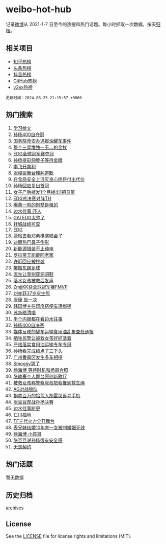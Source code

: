 # weibo-hot-hub

记录[微博](https://www.weibo.com)从 2021-1-7 日至今的热搜和热门话题。每小时抓取一次数据，按天[归档](archives)。

## 相关项目

- [知乎热榜](https://github.com/lonnyzhang423/zhihu-hot-hub)
- [头条热榜](https://github.com/lonnyzhang423/toutiao-hot-hub)
- [抖音热榜](https://github.com/lonnyzhang423/douyin-hot-hub)
- [GitHub热榜](https://github.com/lonnyzhang423/github-hot-hub)
- [v2ex热榜](https://github.com/lonnyzhang423/v2ex-hot-hub)


`更新时间：2024-08-25 21:15:57 +0800`

## 热门搜索

1. [学习绘文](https://m.weibo.cn/search?containerid=100103type%3D1%26t%3D10%26q%3D%23%E5%AD%A6%E4%B9%A0%E7%BB%98%E6%96%87%23&stream_entry_id=51&isnewpage=1&extparam=seat%3D1%26stream_entry_id%3D51%26c_type%3D51%26cate%3D10103%26pos%3D0%26q%3D%2523%25E5%25AD%25A6%25E4%25B9%25A0%25E7%25BB%2598%25E6%2596%2587%2523%26dgr%3D0%26filter_type%3Drealtimehot%26display_time%3D1724591756%26pre_seqid%3D1724591756725014505191)
1. [孙杨400自夺冠](https://m.weibo.cn/search?containerid=100103type%3D1%26t%3D10%26q%3D%23%E5%AD%99%E6%9D%A8400%E8%87%AA%E5%A4%BA%E5%86%A0%23&stream_entry_id=31&isnewpage=1&extparam=seat%3D1%26lcate%3D5001%26q%3D%2523%25E5%25AD%2599%25E6%259D%25A8400%25E8%2587%25AA%25E5%25A4%25BA%25E5%2586%25A0%2523%26dgr%3D0%26realpos%3D1%26c_type%3D31%26flag%3D16%26cate%3D5001%26pos%3D0%26filter_type%3Drealtimehot%26band_rank%3D1%26stream_entry_id%3D31%26display_time%3D1724591756%26pre_seqid%3D1724591756725014505191)
1. [国务院食安办通报油罐车事件](https://m.weibo.cn/search?containerid=100103type%3D1%26t%3D10%26q%3D%23%E5%9B%BD%E5%8A%A1%E9%99%A2%E9%A3%9F%E5%AE%89%E5%8A%9E%E9%80%9A%E6%8A%A5%E6%B2%B9%E7%BD%90%E8%BD%A6%E4%BA%8B%E4%BB%B6%23&stream_entry_id=31&isnewpage=1&extparam=seat%3D1%26lcate%3D5001%26q%3D%2523%25E5%259B%25BD%25E5%258A%25A1%25E9%2599%25A2%25E9%25A3%259F%25E5%25AE%2589%25E5%258A%259E%25E9%2580%259A%25E6%258A%25A5%25E6%25B2%25B9%25E7%25BD%2590%25E8%25BD%25A6%25E4%25BA%258B%25E4%25BB%25B6%2523%26dgr%3D0%26realpos%3D2%26c_type%3D31%26flag%3D1%26cate%3D5001%26pos%3D1%26filter_type%3Drealtimehot%26band_rank%3D2%26stream_entry_id%3D31%26display_time%3D1724591756%26pre_seqid%3D1724591756725014505191)
1. [整个三星堆独一无二的金杖](https://m.weibo.cn/search?containerid=100103type%3D1%26t%3D10%26q%3D%23%E6%95%B4%E4%B8%AA%E4%B8%89%E6%98%9F%E5%A0%86%E7%8B%AC%E4%B8%80%E6%97%A0%E4%BA%8C%E7%9A%84%E9%87%91%E6%9D%96%23&stream_entry_id=31&isnewpage=1&extparam=seat%3D1%26lcate%3D5001%26q%3D%2523%25E6%2595%25B4%25E4%25B8%25AA%25E4%25B8%2589%25E6%2598%259F%25E5%25A0%2586%25E7%258B%25AC%25E4%25B8%2580%25E6%2597%25A0%25E4%25BA%258C%25E7%259A%2584%25E9%2587%2591%25E6%259D%2596%2523%26dgr%3D0%26realpos%3D3%26c_type%3D31%26flag%3D1%26cate%3D5001%26pos%3D2%26filter_type%3Drealtimehot%26band_rank%3D3%26stream_entry_id%3D31%26display_time%3D1724591756%26pre_seqid%3D1724591756725014505191)
1. [EDG全球冠军赛夺冠](https://m.weibo.cn/search?containerid=100103type%3D1%26t%3D10%26q%3D%23EDG%E5%85%A8%E7%90%83%E5%86%A0%E5%86%9B%E8%B5%9B%E5%A4%BA%E5%86%A0%23&stream_entry_id=31&isnewpage=1&extparam=seat%3D1%26lcate%3D5001%26q%3D%2523EDG%25E5%2585%25A8%25E7%2590%2583%25E5%2586%25A0%25E5%2586%259B%25E8%25B5%259B%25E5%25A4%25BA%25E5%2586%25A0%2523%26dgr%3D0%26realpos%3D4%26c_type%3D31%26flag%3D1%26cate%3D5001%26pos%3D3%26filter_type%3Drealtimehot%26band_rank%3D4%26stream_entry_id%3D31%26display_time%3D1724591756%26pre_seqid%3D1724591756725014505191)
1. [孙杨提前伸脖子等待金牌](https://m.weibo.cn/search?containerid=100103type%3D1%26t%3D10%26q%3D%23%E5%AD%99%E6%9D%A8%E6%8F%90%E5%89%8D%E4%BC%B8%E8%84%96%E5%AD%90%E7%AD%89%E5%BE%85%E9%87%91%E7%89%8C%23&stream_entry_id=31&isnewpage=1&extparam=seat%3D1%26lcate%3D5001%26q%3D%2523%25E5%25AD%2599%25E6%259D%25A8%25E6%258F%2590%25E5%2589%258D%25E4%25BC%25B8%25E8%2584%2596%25E5%25AD%2590%25E7%25AD%2589%25E5%25BE%2585%25E9%2587%2591%25E7%2589%258C%2523%26dgr%3D0%26realpos%3D5%26c_type%3D31%26flag%3D1%26cate%3D5001%26pos%3D4%26filter_type%3Drealtimehot%26band_rank%3D5%26stream_entry_id%3D31%26display_time%3D1724591756%26pre_seqid%3D1724591756725014505191)
1. [李飞开宾利](https://m.weibo.cn/search?containerid=100103type%3D1%26t%3D10%26q%3D%23%E6%9D%8E%E9%A3%9E%E5%BC%80%E5%AE%BE%E5%88%A9%23&stream_entry_id=31&isnewpage=1&extparam=seat%3D1%26lcate%3D5001%26q%3D%2523%25E6%259D%258E%25E9%25A3%259E%25E5%25BC%2580%25E5%25AE%25BE%25E5%2588%25A9%2523%26dgr%3D0%26realpos%3D6%26c_type%3D31%26flag%3D2%26cate%3D5001%26pos%3D5%26filter_type%3Drealtimehot%26band_rank%3D6%26stream_entry_id%3D31%26display_time%3D1724591756%26pre_seqid%3D1724591756725014505191)
1. [张峻豪舞台鞠躬道歉](https://m.weibo.cn/search?containerid=100103type%3D1%26t%3D10%26q%3D%23%E5%BC%A0%E5%B3%BB%E8%B1%AA%E8%88%9E%E5%8F%B0%E9%9E%A0%E8%BA%AC%E9%81%93%E6%AD%89%23&stream_entry_id=31&isnewpage=1&extparam=seat%3D1%26lcate%3D5001%26q%3D%2523%25E5%25BC%25A0%25E5%25B3%25BB%25E8%25B1%25AA%25E8%2588%259E%25E5%258F%25B0%25E9%259E%25A0%25E8%25BA%25AC%25E9%2581%2593%25E6%25AD%2589%2523%26dgr%3D0%26realpos%3D7%26c_type%3D31%26flag%3D1%26cate%3D5001%26pos%3D6%26filter_type%3Drealtimehot%26band_rank%3D7%26stream_entry_id%3D31%26display_time%3D1724591756%26pre_seqid%3D1724591756725014505191)
1. [在食品安全上泯灭良心终将付出代价](https://m.weibo.cn/search?containerid=100103type%3D1%26t%3D10%26q%3D%23%E5%9C%A8%E9%A3%9F%E5%93%81%E5%AE%89%E5%85%A8%E4%B8%8A%E6%B3%AF%E7%81%AD%E8%89%AF%E5%BF%83%E7%BB%88%E5%B0%86%E4%BB%98%E5%87%BA%E4%BB%A3%E4%BB%B7%23&stream_entry_id=31&isnewpage=1&extparam=seat%3D1%26lcate%3D5001%26q%3D%2523%25E5%259C%25A8%25E9%25A3%259F%25E5%2593%2581%25E5%25AE%2589%25E5%2585%25A8%25E4%25B8%258A%25E6%25B3%25AF%25E7%2581%25AD%25E8%2589%25AF%25E5%25BF%2583%25E7%25BB%2588%25E5%25B0%2586%25E4%25BB%2598%25E5%2587%25BA%25E4%25BB%25A3%25E4%25BB%25B7%2523%26dgr%3D0%26realpos%3D8%26c_type%3D31%26flag%3D1%26cate%3D5001%26pos%3D7%26filter_type%3Drealtimehot%26band_rank%3D8%26stream_entry_id%3D31%26display_time%3D1724591756%26pre_seqid%3D1724591756725014505191)
1. [孙杨回应复出首冠](https://m.weibo.cn/search?containerid=100103type%3D1%26t%3D10%26q%3D%23%E5%AD%99%E6%9D%A8%E5%9B%9E%E5%BA%94%E5%A4%8D%E5%87%BA%E9%A6%96%E5%86%A0%23&stream_entry_id=31&isnewpage=1&extparam=seat%3D1%26lcate%3D5001%26q%3D%2523%25E5%25AD%2599%25E6%259D%25A8%25E5%259B%259E%25E5%25BA%2594%25E5%25A4%258D%25E5%2587%25BA%25E9%25A6%2596%25E5%2586%25A0%2523%26dgr%3D0%26realpos%3D9%26c_type%3D31%26flag%3D1%26cate%3D5001%26pos%3D8%26filter_type%3Drealtimehot%26band_rank%3D9%26stream_entry_id%3D31%26display_time%3D1724591756%26pre_seqid%3D1724591756725014505191)
1. [女子产后掉发1个月掉出1把马尾](https://m.weibo.cn/search?containerid=100103type%3D1%26t%3D10%26q%3D%23%E5%A5%B3%E5%AD%90%E4%BA%A7%E5%90%8E%E6%8E%89%E5%8F%911%E4%B8%AA%E6%9C%88%E6%8E%89%E5%87%BA1%E6%8A%8A%E9%A9%AC%E5%B0%BE%23&stream_entry_id=31&isnewpage=1&extparam=seat%3D1%26lcate%3D5001%26q%3D%2523%25E5%25A5%25B3%25E5%25AD%2590%25E4%25BA%25A7%25E5%2590%258E%25E6%258E%2589%25E5%258F%25911%25E4%25B8%25AA%25E6%259C%2588%25E6%258E%2589%25E5%2587%25BA1%25E6%258A%258A%25E9%25A9%25AC%25E5%25B0%25BE%2523%26dgr%3D0%26realpos%3D10%26c_type%3D31%26flag%3D1%26cate%3D5001%26pos%3D9%26filter_type%3Drealtimehot%26band_rank%3D10%26stream_entry_id%3D31%26display_time%3D1724591756%26pre_seqid%3D1724591756725014505191)
1. [EDG总决赛对阵TH](https://m.weibo.cn/search?containerid=100103type%3D1%26t%3D10%26q%3D%23EDG%E6%80%BB%E5%86%B3%E8%B5%9B%E5%AF%B9%E9%98%B5TH%23&stream_entry_id=31&isnewpage=1&extparam=seat%3D1%26lcate%3D5001%26q%3D%2523EDG%25E6%2580%25BB%25E5%2586%25B3%25E8%25B5%259B%25E5%25AF%25B9%25E9%2598%25B5TH%2523%26dgr%3D0%26realpos%3D11%26c_type%3D31%26flag%3D0%26cate%3D5001%26pos%3D10%26filter_type%3Drealtimehot%26band_rank%3D11%26stream_entry_id%3D31%26display_time%3D1724591756%26pre_seqid%3D1724591756725014505191)
1. [曝黄一鸣的别墅是租的](https://m.weibo.cn/search?containerid=100103type%3D1%26t%3D10%26q%3D%23%E6%9B%9D%E9%BB%84%E4%B8%80%E9%B8%A3%E7%9A%84%E5%88%AB%E5%A2%85%E6%98%AF%E7%A7%9F%E7%9A%84%23&stream_entry_id=31&isnewpage=1&extparam=seat%3D1%26lcate%3D5001%26q%3D%2523%25E6%259B%259D%25E9%25BB%2584%25E4%25B8%2580%25E9%25B8%25A3%25E7%259A%2584%25E5%2588%25AB%25E5%25A2%2585%25E6%2598%25AF%25E7%25A7%259F%25E7%259A%2584%2523%26dgr%3D0%26realpos%3D12%26c_type%3D31%26flag%3D2%26cate%3D5001%26pos%3D11%26filter_type%3Drealtimehot%26band_rank%3D12%26stream_entry_id%3D31%26display_time%3D1724591756%26pre_seqid%3D1724591756725014505191)
1. [边水往事 吓人](https://m.weibo.cn/search?containerid=100103type%3D1%26t%3D10%26q%3D%E8%BE%B9%E6%B0%B4%E5%BE%80%E4%BA%8B+%E5%90%93%E4%BA%BA&stream_entry_id=31&isnewpage=1&extparam=seat%3D1%26lcate%3D5001%26q%3D%25E8%25BE%25B9%25E6%25B0%25B4%25E5%25BE%2580%25E4%25BA%258B%2520%25E5%2590%2593%25E4%25BA%25BA%26dgr%3D0%26realpos%3D13%26c_type%3D31%26flag%3D1%26cate%3D5001%26pos%3D12%26filter_type%3Drealtimehot%26band_rank%3D13%26stream_entry_id%3D31%26display_time%3D1724591756%26pre_seqid%3D1724591756725014505191)
1. [GAI EDG太帅了](https://m.weibo.cn/search?containerid=100103type%3D1%26t%3D10%26q%3DGAI+EDG%E5%A4%AA%E5%B8%85%E4%BA%86&stream_entry_id=31&isnewpage=1&extparam=seat%3D1%26lcate%3D5001%26q%3DGAI%2520EDG%25E5%25A4%25AA%25E5%25B8%2585%25E4%25BA%2586%26dgr%3D0%26realpos%3D14%26c_type%3D31%26flag%3D1%26cate%3D5001%26pos%3D13%26filter_type%3Drealtimehot%26band_rank%3D14%26stream_entry_id%3D31%26display_time%3D1724591756%26pre_seqid%3D1724591756725014505191)
1. [钎城战绩可查](https://m.weibo.cn/search?containerid=100103type%3D1%26t%3D10%26q%3D%23%E9%92%8E%E5%9F%8E%E6%88%98%E7%BB%A9%E5%8F%AF%E6%9F%A5%23&stream_entry_id=31&isnewpage=1&extparam=seat%3D1%26lcate%3D5001%26q%3D%2523%25E9%2592%258E%25E5%259F%258E%25E6%2588%2598%25E7%25BB%25A9%25E5%258F%25AF%25E6%259F%25A5%2523%26dgr%3D0%26realpos%3D15%26adid%3D251219%26c_type%3D31%26flag%3D0%26cate%3D5001%26pos%3D14%26filter_type%3Drealtimehot%26band_rank%3D15%26stream_entry_id%3D31%26display_time%3D1724591756%26pre_seqid%3D1724591756725014505191)
1. [EDG](https://m.weibo.cn/search?containerid=100103type%3D1%26t%3D10%26q%3DEDG&stream_entry_id=31&isnewpage=1&extparam=seat%3D1%26lcate%3D5001%26q%3DEDG%26dgr%3D0%26realpos%3D16%26c_type%3D31%26flag%3D0%26cate%3D5001%26pos%3D15%26filter_type%3Drealtimehot%26band_rank%3D16%26stream_entry_id%3D31%26display_time%3D1724591756%26pre_seqid%3D1724591756725014505191)
1. [鹿晗去看邓紫棋演唱会了](https://m.weibo.cn/search?containerid=100103type%3D1%26t%3D10%26q%3D%23%E9%B9%BF%E6%99%97%E5%8E%BB%E7%9C%8B%E9%82%93%E7%B4%AB%E6%A3%8B%E6%BC%94%E5%94%B1%E4%BC%9A%E4%BA%86%23&stream_entry_id=31&isnewpage=1&extparam=seat%3D1%26lcate%3D5001%26q%3D%2523%25E9%25B9%25BF%25E6%2599%2597%25E5%258E%25BB%25E7%259C%258B%25E9%2582%2593%25E7%25B4%25AB%25E6%25A3%258B%25E6%25BC%2594%25E5%2594%25B1%25E4%25BC%259A%25E4%25BA%2586%2523%26dgr%3D0%26realpos%3D17%26c_type%3D31%26flag%3D2%26cate%3D5001%26pos%3D16%26filter_type%3Drealtimehot%26band_rank%3D17%26stream_entry_id%3D31%26display_time%3D1724591756%26pre_seqid%3D1724591756725014505191)
1. [迪丽热巴鼻子倒影](https://m.weibo.cn/search?containerid=100103type%3D1%26t%3D10%26q%3D%23%E8%BF%AA%E4%B8%BD%E7%83%AD%E5%B7%B4%E9%BC%BB%E5%AD%90%E5%80%92%E5%BD%B1%23&stream_entry_id=31&isnewpage=1&extparam=seat%3D1%26lcate%3D5001%26q%3D%2523%25E8%25BF%25AA%25E4%25B8%25BD%25E7%2583%25AD%25E5%25B7%25B4%25E9%25BC%25BB%25E5%25AD%2590%25E5%2580%2592%25E5%25BD%25B1%2523%26dgr%3D0%26realpos%3D18%26c_type%3D31%26flag%3D1%26cate%3D5001%26pos%3D17%26filter_type%3Drealtimehot%26band_rank%3D18%26stream_entry_id%3D31%26display_time%3D1724591756%26pre_seqid%3D1724591756725014505191)
1. [新能源猎装不止纯电](https://m.weibo.cn/search?containerid=100103type%3D1%26t%3D10%26q%3D%23%E6%96%B0%E8%83%BD%E6%BA%90%E7%8C%8E%E8%A3%85%E4%B8%8D%E6%AD%A2%E7%BA%AF%E7%94%B5%23&stream_entry_id=31&isnewpage=1&extparam=seat%3D1%26lcate%3D5001%26q%3D%2523%25E6%2596%25B0%25E8%2583%25BD%25E6%25BA%2590%25E7%258C%258E%25E8%25A3%2585%25E4%25B8%258D%25E6%25AD%25A2%25E7%25BA%25AF%25E7%2594%25B5%2523%26dgr%3D0%26realpos%3D19%26adid%3D251177%26c_type%3D31%26flag%3D0%26cate%3D5001%26pos%3D18%26filter_type%3Drealtimehot%26band_rank%3D19%26stream_entry_id%3D31%26display_time%3D1724591756%26pre_seqid%3D1724591756725014505191)
1. [罗拉带王能能回老家](https://m.weibo.cn/search?containerid=100103type%3D1%26t%3D10%26q%3D%23%E7%BD%97%E6%8B%89%E5%B8%A6%E7%8E%8B%E8%83%BD%E8%83%BD%E5%9B%9E%E8%80%81%E5%AE%B6%23&stream_entry_id=31&isnewpage=1&extparam=seat%3D1%26lcate%3D5001%26q%3D%2523%25E7%25BD%2597%25E6%258B%2589%25E5%25B8%25A6%25E7%258E%258B%25E8%2583%25BD%25E8%2583%25BD%25E5%259B%259E%25E8%2580%2581%25E5%25AE%25B6%2523%26dgr%3D0%26realpos%3D20%26c_type%3D31%26flag%3D2%26cate%3D5001%26pos%3D19%26filter_type%3Drealtimehot%26band_rank%3D20%26stream_entry_id%3D31%26display_time%3D1724591756%26pre_seqid%3D1724591756725014505191)
1. [许昕回应被抄袭](https://m.weibo.cn/search?containerid=100103type%3D1%26t%3D10%26q%3D%23%E8%AE%B8%E6%98%95%E5%9B%9E%E5%BA%94%E8%A2%AB%E6%8A%84%E8%A2%AD%23&stream_entry_id=31&isnewpage=1&extparam=seat%3D1%26lcate%3D5001%26q%3D%2523%25E8%25AE%25B8%25E6%2598%2595%25E5%259B%259E%25E5%25BA%2594%25E8%25A2%25AB%25E6%258A%2584%25E8%25A2%25AD%2523%26dgr%3D0%26realpos%3D21%26c_type%3D31%26flag%3D1%26cate%3D5001%26pos%3D20%26filter_type%3Drealtimehot%26band_rank%3D21%26stream_entry_id%3D31%26display_time%3D1724591756%26pre_seqid%3D1724591756725014505191)
1. [樊振东踢足球](https://m.weibo.cn/search?containerid=100103type%3D1%26t%3D10%26q%3D%23%E6%A8%8A%E6%8C%AF%E4%B8%9C%E8%B8%A2%E8%B6%B3%E7%90%83%23&stream_entry_id=31&isnewpage=1&extparam=seat%3D1%26lcate%3D5001%26q%3D%2523%25E6%25A8%258A%25E6%258C%25AF%25E4%25B8%259C%25E8%25B8%25A2%25E8%25B6%25B3%25E7%2590%2583%2523%26dgr%3D0%26realpos%3D22%26c_type%3D31%26flag%3D0%26cate%3D5001%26pos%3D21%26filter_type%3Drealtimehot%26band_rank%3D22%26stream_entry_id%3D31%26display_time%3D1724591756%26pre_seqid%3D1724591756725014505191)
1. [医生让我别穿洞洞鞋](https://m.weibo.cn/search?containerid=100103type%3D1%26t%3D10%26q%3D%23%E5%8C%BB%E7%94%9F%E8%AE%A9%E6%88%91%E5%88%AB%E7%A9%BF%E6%B4%9E%E6%B4%9E%E9%9E%8B%23&stream_entry_id=31&isnewpage=1&extparam=seat%3D1%26lcate%3D5001%26q%3D%2523%25E5%258C%25BB%25E7%2594%259F%25E8%25AE%25A9%25E6%2588%2591%25E5%2588%25AB%25E7%25A9%25BF%25E6%25B4%259E%25E6%25B4%259E%25E9%259E%258B%2523%26dgr%3D0%26realpos%3D23%26c_type%3D31%26flag%3D0%26cate%3D5001%26pos%3D22%26filter_type%3Drealtimehot%26band_rank%3D23%26stream_entry_id%3D31%26display_time%3D1724591756%26pre_seqid%3D1724591756725014505191)
1. [落水女孩被救后发声](https://m.weibo.cn/search?containerid=100103type%3D1%26t%3D10%26q%3D%23%E8%90%BD%E6%B0%B4%E5%A5%B3%E5%AD%A9%E8%A2%AB%E6%95%91%E5%90%8E%E5%8F%91%E5%A3%B0%23&stream_entry_id=31&isnewpage=1&extparam=seat%3D1%26lcate%3D5001%26q%3D%2523%25E8%2590%25BD%25E6%25B0%25B4%25E5%25A5%25B3%25E5%25AD%25A9%25E8%25A2%25AB%25E6%2595%2591%25E5%2590%258E%25E5%258F%2591%25E5%25A3%25B0%2523%26dgr%3D0%26realpos%3D24%26c_type%3D31%26flag%3D0%26cate%3D5001%26pos%3D23%26filter_type%3Drealtimehot%26band_rank%3D24%26stream_entry_id%3D31%26display_time%3D1724591756%26pre_seqid%3D1724591756725014505191)
1. [ZmjjKK获全球冠军赛FMVP](https://m.weibo.cn/search?containerid=100103type%3D1%26t%3D10%26q%3D%23ZmjjKK%E8%8E%B7%E5%85%A8%E7%90%83%E5%86%A0%E5%86%9B%E8%B5%9BFMVP%23&stream_entry_id=31&isnewpage=1&extparam=seat%3D1%26lcate%3D5001%26q%3D%2523ZmjjKK%25E8%258E%25B7%25E5%2585%25A8%25E7%2590%2583%25E5%2586%25A0%25E5%2586%259B%25E8%25B5%259BFMVP%2523%26dgr%3D0%26realpos%3D25%26c_type%3D31%26flag%3D1%26cate%3D5001%26pos%3D24%26filter_type%3Drealtimehot%26band_rank%3D25%26stream_entry_id%3D31%26display_time%3D1724591756%26pre_seqid%3D1724591756725014505191)
1. [刘亦菲37岁庆生照](https://m.weibo.cn/search?containerid=100103type%3D1%26t%3D10%26q%3D%23%E5%88%98%E4%BA%A6%E8%8F%B237%E5%B2%81%E5%BA%86%E7%94%9F%E7%85%A7%23&stream_entry_id=31&isnewpage=1&extparam=seat%3D1%26lcate%3D5001%26q%3D%2523%25E5%2588%2598%25E4%25BA%25A6%25E8%258F%25B237%25E5%25B2%2581%25E5%25BA%2586%25E7%2594%259F%25E7%2585%25A7%2523%26dgr%3D0%26realpos%3D26%26c_type%3D31%26flag%3D1%26cate%3D5001%26pos%3D25%26filter_type%3Drealtimehot%26band_rank%3D26%26stream_entry_id%3D31%26display_time%3D1724591756%26pre_seqid%3D1724591756725014505191)
1. [康康 世一决](https://m.weibo.cn/search?containerid=100103type%3D1%26t%3D10%26q%3D%E5%BA%B7%E5%BA%B7+%E4%B8%96%E4%B8%80%E5%86%B3&stream_entry_id=31&isnewpage=1&extparam=seat%3D1%26lcate%3D5001%26q%3D%25E5%25BA%25B7%25E5%25BA%25B7%2520%25E4%25B8%2596%25E4%25B8%2580%25E5%2586%25B3%26dgr%3D0%26realpos%3D27%26c_type%3D31%26flag%3D1%26cate%3D5001%26pos%3D26%26filter_type%3Drealtimehot%26band_rank%3D27%26stream_entry_id%3D31%26display_time%3D1724591756%26pre_seqid%3D1724591756725014505191)
1. [韩国博主在印度搭便车遭绑架](https://m.weibo.cn/search?containerid=100103type%3D1%26t%3D10%26q%3D%23%E9%9F%A9%E5%9B%BD%E5%8D%9A%E4%B8%BB%E5%9C%A8%E5%8D%B0%E5%BA%A6%E6%90%AD%E4%BE%BF%E8%BD%A6%E9%81%AD%E7%BB%91%E6%9E%B6%23&stream_entry_id=31&isnewpage=1&extparam=seat%3D1%26lcate%3D5001%26q%3D%2523%25E9%259F%25A9%25E5%259B%25BD%25E5%258D%259A%25E4%25B8%25BB%25E5%259C%25A8%25E5%258D%25B0%25E5%25BA%25A6%25E6%2590%25AD%25E4%25BE%25BF%25E8%25BD%25A6%25E9%2581%25AD%25E7%25BB%2591%25E6%259E%25B6%2523%26dgr%3D0%26realpos%3D28%26c_type%3D31%26flag%3D0%26cate%3D5001%26pos%3D27%26filter_type%3Drealtimehot%26band_rank%3D28%26stream_entry_id%3D31%26display_time%3D1724591756%26pre_seqid%3D1724591756725014505191)
1. [苏新皓清唱](https://m.weibo.cn/search?containerid=100103type%3D1%26t%3D10%26q%3D%E8%8B%8F%E6%96%B0%E7%9A%93%E6%B8%85%E5%94%B1&stream_entry_id=31&isnewpage=1&extparam=seat%3D1%26lcate%3D5001%26q%3D%25E8%258B%258F%25E6%2596%25B0%25E7%259A%2593%25E6%25B8%2585%25E5%2594%25B1%26dgr%3D0%26realpos%3D29%26c_type%3D31%26flag%3D0%26cate%3D5001%26pos%3D28%26filter_type%3Drealtimehot%26band_rank%3D29%26stream_entry_id%3D31%26display_time%3D1724591756%26pre_seqid%3D1724591756725014505191)
1. [半个内娱都在看边水往事](https://m.weibo.cn/search?containerid=100103type%3D1%26t%3D10%26q%3D%E5%8D%8A%E4%B8%AA%E5%86%85%E5%A8%B1%E9%83%BD%E5%9C%A8%E7%9C%8B%E8%BE%B9%E6%B0%B4%E5%BE%80%E4%BA%8B&stream_entry_id=31&isnewpage=1&extparam=seat%3D1%26lcate%3D5001%26q%3D%25E5%258D%258A%25E4%25B8%25AA%25E5%2586%2585%25E5%25A8%25B1%25E9%2583%25BD%25E5%259C%25A8%25E7%259C%258B%25E8%25BE%25B9%25E6%25B0%25B4%25E5%25BE%2580%25E4%25BA%258B%26dgr%3D0%26realpos%3D30%26c_type%3D31%26flag%3D0%26cate%3D5001%26pos%3D29%26filter_type%3Drealtimehot%26band_rank%3D30%26stream_entry_id%3D31%26display_time%3D1724591756%26pre_seqid%3D1724591756725014505191)
1. [孙杨400自决赛](https://m.weibo.cn/search?containerid=100103type%3D1%26t%3D10%26q%3D%E5%AD%99%E6%9D%A8400%E8%87%AA%E5%86%B3%E8%B5%9B&stream_entry_id=31&isnewpage=1&extparam=seat%3D1%26lcate%3D5001%26q%3D%25E5%25AD%2599%25E6%259D%25A8400%25E8%2587%25AA%25E5%2586%25B3%25E8%25B5%259B%26dgr%3D0%26realpos%3D31%26c_type%3D31%26flag%3D0%26cate%3D5001%26pos%3D30%26filter_type%3Drealtimehot%26band_rank%3D31%26stream_entry_id%3D31%26display_time%3D1724591756%26pre_seqid%3D1724591756725014505191)
1. [媒体反映的罐车运输食用油乱象查处通报](https://m.weibo.cn/search?containerid=100103type%3D1%26t%3D10%26q%3D%23%E5%AA%92%E4%BD%93%E5%8F%8D%E6%98%A0%E7%9A%84%E7%BD%90%E8%BD%A6%E8%BF%90%E8%BE%93%E9%A3%9F%E7%94%A8%E6%B2%B9%E4%B9%B1%E8%B1%A1%E6%9F%A5%E5%A4%84%E9%80%9A%E6%8A%A5%23&stream_entry_id=31&isnewpage=1&extparam=seat%3D1%26lcate%3D5001%26q%3D%2523%25E5%25AA%2592%25E4%25BD%2593%25E5%258F%258D%25E6%2598%25A0%25E7%259A%2584%25E7%25BD%2590%25E8%25BD%25A6%25E8%25BF%2590%25E8%25BE%2593%25E9%25A3%259F%25E7%2594%25A8%25E6%25B2%25B9%25E4%25B9%25B1%25E8%25B1%25A1%25E6%259F%25A5%25E5%25A4%2584%25E9%2580%259A%25E6%258A%25A5%2523%26dgr%3D0%26realpos%3D32%26c_type%3D31%26flag%3D1%26cate%3D5001%26pos%3D31%26filter_type%3Drealtimehot%26band_rank%3D32%26stream_entry_id%3D31%26display_time%3D1724591756%26pre_seqid%3D1724591756725014505191)
1. [牺牲民警让被救女孩好好活着](https://m.weibo.cn/search?containerid=100103type%3D1%26t%3D10%26q%3D%23%E7%89%BA%E7%89%B2%E6%B0%91%E8%AD%A6%E8%AE%A9%E8%A2%AB%E6%95%91%E5%A5%B3%E5%AD%A9%E5%A5%BD%E5%A5%BD%E6%B4%BB%E7%9D%80%23&stream_entry_id=31&isnewpage=1&extparam=seat%3D1%26lcate%3D5001%26q%3D%2523%25E7%2589%25BA%25E7%2589%25B2%25E6%25B0%2591%25E8%25AD%25A6%25E8%25AE%25A9%25E8%25A2%25AB%25E6%2595%2591%25E5%25A5%25B3%25E5%25AD%25A9%25E5%25A5%25BD%25E5%25A5%25BD%25E6%25B4%25BB%25E7%259D%2580%2523%26dgr%3D0%26realpos%3D33%26c_type%3D31%26flag%3D1%26cate%3D5001%26pos%3D32%26filter_type%3Drealtimehot%26band_rank%3D33%26stream_entry_id%3D31%26display_time%3D1724591756%26pre_seqid%3D1724591756725014505191)
1. [严格落实食用油运输专车专用](https://m.weibo.cn/search?containerid=100103type%3D1%26t%3D10%26q%3D%23%E4%B8%A5%E6%A0%BC%E8%90%BD%E5%AE%9E%E9%A3%9F%E7%94%A8%E6%B2%B9%E8%BF%90%E8%BE%93%E4%B8%93%E8%BD%A6%E4%B8%93%E7%94%A8%23&stream_entry_id=31&isnewpage=1&extparam=seat%3D1%26lcate%3D5001%26q%3D%2523%25E4%25B8%25A5%25E6%25A0%25BC%25E8%2590%25BD%25E5%25AE%259E%25E9%25A3%259F%25E7%2594%25A8%25E6%25B2%25B9%25E8%25BF%2590%25E8%25BE%2593%25E4%25B8%2593%25E8%25BD%25A6%25E4%25B8%2593%25E7%2594%25A8%2523%26dgr%3D0%26realpos%3D34%26c_type%3D31%26flag%3D1%26cate%3D5001%26pos%3D33%26filter_type%3Drealtimehot%26band_rank%3D34%26stream_entry_id%3D31%26display_time%3D1724591756%26pre_seqid%3D1724591756725014505191)
1. [孙杨看完成绩点了三下头](https://m.weibo.cn/search?containerid=100103type%3D1%26t%3D10%26q%3D%23%E5%AD%99%E6%9D%A8%E7%9C%8B%E5%AE%8C%E6%88%90%E7%BB%A9%E7%82%B9%E4%BA%86%E4%B8%89%E4%B8%8B%E5%A4%B4%23&stream_entry_id=31&isnewpage=1&extparam=seat%3D1%26lcate%3D5001%26q%3D%2523%25E5%25AD%2599%25E6%259D%25A8%25E7%259C%258B%25E5%25AE%258C%25E6%2588%2590%25E7%25BB%25A9%25E7%2582%25B9%25E4%25BA%2586%25E4%25B8%2589%25E4%25B8%258B%25E5%25A4%25B4%2523%26dgr%3D0%26realpos%3D35%26c_type%3D31%26flag%3D1%26cate%3D5001%26pos%3D34%26filter_type%3Drealtimehot%26band_rank%3D35%26stream_entry_id%3D31%26display_time%3D1724591756%26pre_seqid%3D1724591756725014505191)
1. [广州番禺区发生多车相撞](https://m.weibo.cn/search?containerid=100103type%3D1%26t%3D10%26q%3D%23%E5%B9%BF%E5%B7%9E%E7%95%AA%E7%A6%BA%E5%8C%BA%E5%8F%91%E7%94%9F%E5%A4%9A%E8%BD%A6%E7%9B%B8%E6%92%9E%23&stream_entry_id=31&isnewpage=1&extparam=seat%3D1%26lcate%3D5001%26q%3D%2523%25E5%25B9%25BF%25E5%25B7%259E%25E7%2595%25AA%25E7%25A6%25BA%25E5%258C%25BA%25E5%258F%2591%25E7%2594%259F%25E5%25A4%259A%25E8%25BD%25A6%25E7%259B%25B8%25E6%2592%259E%2523%26dgr%3D0%26realpos%3D36%26c_type%3D31%26flag%3D1%26cate%3D5001%26pos%3D35%26filter_type%3Drealtimehot%26band_rank%3D36%26stream_entry_id%3D31%26display_time%3D1724591756%26pre_seqid%3D1724591756725014505191)
1. [Smoggy哭了](https://m.weibo.cn/search?containerid=100103type%3D1%26t%3D10%26q%3DSmoggy%E5%93%AD%E4%BA%86&stream_entry_id=31&isnewpage=1&extparam=seat%3D1%26lcate%3D5001%26q%3DSmoggy%25E5%2593%25AD%25E4%25BA%2586%26dgr%3D0%26realpos%3D37%26c_type%3D31%26flag%3D1%26cate%3D5001%26pos%3D36%26filter_type%3Drealtimehot%26band_rank%3D37%26stream_entry_id%3D31%26display_time%3D1724591756%26pre_seqid%3D1724591756725014505191)
1. [徐海博 等待时机和杨哥合照](https://m.weibo.cn/search?containerid=100103type%3D1%26t%3D10%26q%3D%E5%BE%90%E6%B5%B7%E5%8D%9A+%E7%AD%89%E5%BE%85%E6%97%B6%E6%9C%BA%E5%92%8C%E6%9D%A8%E5%93%A5%E5%90%88%E7%85%A7&stream_entry_id=31&isnewpage=1&extparam=seat%3D1%26lcate%3D5001%26q%3D%25E5%25BE%2590%25E6%25B5%25B7%25E5%258D%259A%2520%25E7%25AD%2589%25E5%25BE%2585%25E6%2597%25B6%25E6%259C%25BA%25E5%2592%258C%25E6%259D%25A8%25E5%2593%25A5%25E5%2590%2588%25E7%2585%25A7%26dgr%3D0%26realpos%3D38%26c_type%3D31%26flag%3D1%26cate%3D5001%26pos%3D37%26filter_type%3Drealtimehot%26band_rank%3D38%26stream_entry_id%3D31%26display_time%3D1724591756%26pre_seqid%3D1724591756725014505191)
1. [张峻豪个人舞台原创新歌17](https://m.weibo.cn/search?containerid=100103type%3D1%26t%3D10%26q%3D%23%E5%BC%A0%E5%B3%BB%E8%B1%AA%E4%B8%AA%E4%BA%BA%E8%88%9E%E5%8F%B0%E5%8E%9F%E5%88%9B%E6%96%B0%E6%AD%8C17%23&stream_entry_id=31&isnewpage=1&extparam=seat%3D1%26lcate%3D5001%26q%3D%2523%25E5%25BC%25A0%25E5%25B3%25BB%25E8%25B1%25AA%25E4%25B8%25AA%25E4%25BA%25BA%25E8%2588%259E%25E5%258F%25B0%25E5%258E%259F%25E5%2588%259B%25E6%2596%25B0%25E6%25AD%258C17%2523%26dgr%3D0%26realpos%3D39%26c_type%3D31%26flag%3D1%26cate%3D5001%26pos%3D38%26filter_type%3Drealtimehot%26band_rank%3D39%26stream_entry_id%3D31%26display_time%3D1724591756%26pre_seqid%3D1724591756725014505191)
1. [被救女孩称警察叔叔把我推到救生绳](https://m.weibo.cn/search?containerid=100103type%3D1%26t%3D10%26q%3D%23%E8%A2%AB%E6%95%91%E5%A5%B3%E5%AD%A9%E7%A7%B0%E8%AD%A6%E5%AF%9F%E5%8F%94%E5%8F%94%E6%8A%8A%E6%88%91%E6%8E%A8%E5%88%B0%E6%95%91%E7%94%9F%E7%BB%B3%23&stream_entry_id=31&isnewpage=1&extparam=seat%3D1%26lcate%3D5001%26q%3D%2523%25E8%25A2%25AB%25E6%2595%2591%25E5%25A5%25B3%25E5%25AD%25A9%25E7%25A7%25B0%25E8%25AD%25A6%25E5%25AF%259F%25E5%258F%2594%25E5%258F%2594%25E6%258A%258A%25E6%2588%2591%25E6%258E%25A8%25E5%2588%25B0%25E6%2595%2591%25E7%2594%259F%25E7%25BB%25B3%2523%26dgr%3D0%26realpos%3D40%26c_type%3D31%26flag%3D0%26cate%3D5001%26pos%3D39%26filter_type%3Drealtimehot%26band_rank%3D40%26stream_entry_id%3D31%26display_time%3D1724591756%26pre_seqid%3D1724591756725014505191)
1. [AG对战狼队](https://m.weibo.cn/search?containerid=100103type%3D1%26t%3D10%26q%3D%23AG%E5%AF%B9%E6%88%98%E7%8B%BC%E9%98%9F%23&stream_entry_id=31&isnewpage=1&extparam=seat%3D1%26lcate%3D5001%26q%3D%2523AG%25E5%25AF%25B9%25E6%2588%2598%25E7%258B%25BC%25E9%2598%259F%2523%26dgr%3D0%26realpos%3D41%26c_type%3D31%26flag%3D1%26cate%3D5001%26pos%3D40%26filter_type%3Drealtimehot%26band_rank%3D41%26stream_entry_id%3D31%26display_time%3D1724591756%26pre_seqid%3D1724591756725014505191)
1. [捐款百万的拾荒人胡雷哭诉寻手机](https://m.weibo.cn/search?containerid=100103type%3D1%26t%3D10%26q%3D%23%E6%8D%90%E6%AC%BE%E7%99%BE%E4%B8%87%E7%9A%84%E6%8B%BE%E8%8D%92%E4%BA%BA%E8%83%A1%E9%9B%B7%E5%93%AD%E8%AF%89%E5%AF%BB%E6%89%8B%E6%9C%BA%23&stream_entry_id=31&isnewpage=1&extparam=seat%3D1%26lcate%3D5001%26q%3D%2523%25E6%258D%2590%25E6%25AC%25BE%25E7%2599%25BE%25E4%25B8%2587%25E7%259A%2584%25E6%258B%25BE%25E8%258D%2592%25E4%25BA%25BA%25E8%2583%25A1%25E9%259B%25B7%25E5%2593%25AD%25E8%25AF%2589%25E5%25AF%25BB%25E6%2589%258B%25E6%259C%25BA%2523%26dgr%3D0%26realpos%3D42%26c_type%3D31%26flag%3D0%26cate%3D5001%26pos%3D41%26filter_type%3Drealtimehot%26band_rank%3D42%26stream_entry_id%3D31%26display_time%3D1724591756%26pre_seqid%3D1724591756725014505191)
1. [张豆豆观战孙杨决赛](https://m.weibo.cn/search?containerid=100103type%3D1%26t%3D10%26q%3D%23%E5%BC%A0%E8%B1%86%E8%B1%86%E8%A7%82%E6%88%98%E5%AD%99%E6%9D%A8%E5%86%B3%E8%B5%9B%23&stream_entry_id=31&isnewpage=1&extparam=seat%3D1%26lcate%3D5001%26q%3D%2523%25E5%25BC%25A0%25E8%25B1%2586%25E8%25B1%2586%25E8%25A7%2582%25E6%2588%2598%25E5%25AD%2599%25E6%259D%25A8%25E5%2586%25B3%25E8%25B5%259B%2523%26dgr%3D0%26realpos%3D43%26c_type%3D31%26flag%3D0%26cate%3D5001%26pos%3D42%26filter_type%3Drealtimehot%26band_rank%3D43%26stream_entry_id%3D31%26display_time%3D1724591756%26pre_seqid%3D1724591756725014505191)
1. [边水往事断更](https://m.weibo.cn/search?containerid=100103type%3D1%26t%3D10%26q%3D%23%E8%BE%B9%E6%B0%B4%E5%BE%80%E4%BA%8B%E6%96%AD%E6%9B%B4%23&stream_entry_id=31&isnewpage=1&extparam=seat%3D1%26lcate%3D5001%26q%3D%2523%25E8%25BE%25B9%25E6%25B0%25B4%25E5%25BE%2580%25E4%25BA%258B%25E6%2596%25AD%25E6%259B%25B4%2523%26dgr%3D0%26realpos%3D44%26c_type%3D31%26flag%3D0%26cate%3D5001%26pos%3D43%26filter_type%3Drealtimehot%26band_rank%3D44%26stream_entry_id%3D31%26display_time%3D1724591756%26pre_seqid%3D1724591756725014505191)
1. [仁川福地](https://m.weibo.cn/search?containerid=100103type%3D1%26t%3D10%26q%3D%E4%BB%81%E5%B7%9D%E7%A6%8F%E5%9C%B0&stream_entry_id=31&isnewpage=1&extparam=seat%3D1%26lcate%3D5001%26q%3D%25E4%25BB%2581%25E5%25B7%259D%25E7%25A6%258F%25E5%259C%25B0%26dgr%3D0%26realpos%3D45%26c_type%3D31%26flag%3D1%26cate%3D5001%26pos%3D44%26filter_type%3Drealtimehot%26band_rank%3D45%26stream_entry_id%3D31%26display_time%3D1724591756%26pre_seqid%3D1724591756725014505191)
1. [TF三代火力全开舞台](https://m.weibo.cn/search?containerid=100103type%3D1%26t%3D10%26q%3DTF%E4%B8%89%E4%BB%A3%E7%81%AB%E5%8A%9B%E5%85%A8%E5%BC%80%E8%88%9E%E5%8F%B0&stream_entry_id=31&isnewpage=1&extparam=seat%3D1%26lcate%3D5001%26q%3DTF%25E4%25B8%2589%25E4%25BB%25A3%25E7%2581%25AB%25E5%258A%259B%25E5%2585%25A8%25E5%25BC%2580%25E8%2588%259E%25E5%258F%25B0%26dgr%3D0%26realpos%3D46%26c_type%3D31%26flag%3D1%26cate%3D5001%26pos%3D45%26filter_type%3Drealtimehot%26band_rank%3D46%26stream_entry_id%3D31%26display_time%3D1724591756%26pre_seqid%3D1724591756725014505191)
1. [表兄妹结婚10年育一女被判婚姻无效](https://m.weibo.cn/search?containerid=100103type%3D1%26t%3D10%26q%3D%23%E8%A1%A8%E5%85%84%E5%A6%B9%E7%BB%93%E5%A9%9A10%E5%B9%B4%E8%82%B2%E4%B8%80%E5%A5%B3%E8%A2%AB%E5%88%A4%E5%A9%9A%E5%A7%BB%E6%97%A0%E6%95%88%23&stream_entry_id=31&isnewpage=1&extparam=seat%3D1%26lcate%3D5001%26q%3D%2523%25E8%25A1%25A8%25E5%2585%2584%25E5%25A6%25B9%25E7%25BB%2593%25E5%25A9%259A10%25E5%25B9%25B4%25E8%2582%25B2%25E4%25B8%2580%25E5%25A5%25B3%25E8%25A2%25AB%25E5%2588%25A4%25E5%25A9%259A%25E5%25A7%25BB%25E6%2597%25A0%25E6%2595%2588%2523%26dgr%3D0%26realpos%3D47%26c_type%3D31%26flag%3D0%26cate%3D5001%26pos%3D46%26filter_type%3Drealtimehot%26band_rank%3D47%26stream_entry_id%3D31%26display_time%3D1724591756%26pre_seqid%3D1724591756725014505191)
1. [徐海博 小孩哥](https://m.weibo.cn/search?containerid=100103type%3D1%26t%3D10%26q%3D%E5%BE%90%E6%B5%B7%E5%8D%9A+%E5%B0%8F%E5%AD%A9%E5%93%A5&stream_entry_id=31&isnewpage=1&extparam=seat%3D1%26lcate%3D5001%26q%3D%25E5%25BE%2590%25E6%25B5%25B7%25E5%258D%259A%2520%25E5%25B0%258F%25E5%25AD%25A9%25E5%2593%25A5%26dgr%3D0%26realpos%3D48%26c_type%3D31%26flag%3D1%26cate%3D5001%26pos%3D47%26filter_type%3Drealtimehot%26band_rank%3D48%26stream_entry_id%3D31%26display_time%3D1724591756%26pre_seqid%3D1724591756725014505191)
1. [张豆豆说孙杨很有安全感](https://m.weibo.cn/search?containerid=100103type%3D1%26t%3D10%26q%3D%E5%BC%A0%E8%B1%86%E8%B1%86%E8%AF%B4%E5%AD%99%E6%9D%A8%E5%BE%88%E6%9C%89%E5%AE%89%E5%85%A8%E6%84%9F&stream_entry_id=31&isnewpage=1&extparam=seat%3D1%26lcate%3D5001%26q%3D%25E5%25BC%25A0%25E8%25B1%2586%25E8%25B1%2586%25E8%25AF%25B4%25E5%25AD%2599%25E6%259D%25A8%25E5%25BE%2588%25E6%259C%2589%25E5%25AE%2589%25E5%2585%25A8%25E6%2584%259F%26dgr%3D0%26realpos%3D49%26c_type%3D31%26flag%3D1%26cate%3D5001%26pos%3D48%26filter_type%3Drealtimehot%26band_rank%3D49%26stream_entry_id%3D31%26display_time%3D1724591756%26pre_seqid%3D1724591756725014505191)
1. [无畏契约](https://m.weibo.cn/search?containerid=100103type%3D1%26t%3D10%26q%3D%E6%97%A0%E7%95%8F%E5%A5%91%E7%BA%A6&stream_entry_id=31&isnewpage=1&extparam=seat%3D1%26lcate%3D5001%26q%3D%25E6%2597%25A0%25E7%2595%258F%25E5%25A5%2591%25E7%25BA%25A6%26dgr%3D0%26realpos%3D50%26c_type%3D31%26flag%3D0%26cate%3D5001%26pos%3D49%26filter_type%3Drealtimehot%26band_rank%3D50%26stream_entry_id%3D31%26display_time%3D1724591756%26pre_seqid%3D1724591756725014505191)

## 热门话题

暂无数据

## 历史归档

[archives](archives)

## License

See the [LICENSE](LICENSE) file for license rights and limitations (MIT).
